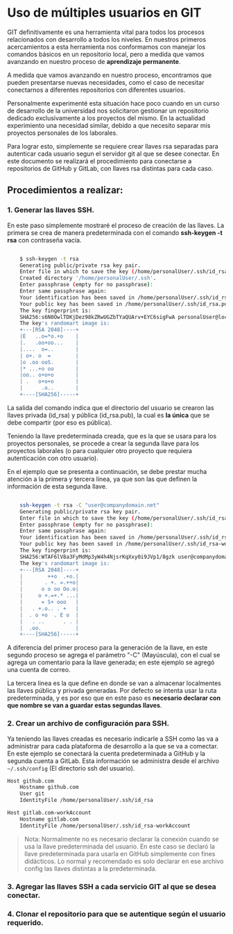 # Uso de múltiples usuarios en GIT

GIT definitivamente es una herramienta vital para todos los procesos relacionados con desarrollo a todos los niveles.  En nuestros primeros acercamientos a esta herramienta nos conformamos con manejar los comandos básicos en un repositorio  local, pero a medida que vamos avanzando en nuestro proceso de **aprendizaje permanente**.

A medida que vamos avanzando en nuestro proceso, encontramos que pueden presentarse nuevas necesidades, como el caso de necesitar conectarnos a diferentes repositorios con diferentes usuarios.

Personalmente experimenté esta situación hace poco cuando en un curso de desarrollo de la universidad nos solicitaron gestionar un repositorio dedicado exclusivamente a los proyectos del mismo. En la actualidad experimiento una necesidad similar, debido a que necesito separar mis proyectos personales de los laborales.

Para lograr esto, simplemente se requiere crear llaves rsa separadas para autenticar cada usuario segun el servidor git al que se desee conectar.  En este documento se realizará el procedimiento para conectarse a repositorios de GitHub y GitLab, con llaves rsa distintas para cada caso.

## Procedimientos a realizar:

### 1. Generar las llaves SSH.

En este paso simplemente mostraré el proceso de creación de las llaves.  La primera se crea de manera predeterminada con el comando **ssh-keygen -t rsa** con contraseña vacía.

```bash

    $ ssh-keygen -t rsa
    Generating public/private rsa key pair.
    Enter file in which to save the key (/home/personalUser/.ssh/id_rsa): 
    Created directory '/home/personalUser/.ssh'.
    Enter passphrase (empty for no passphrase): 
    Enter same passphrase again: 
    Your identification has been saved in /home/personalUser/.ssh/id_rsa.
    Your public key has been saved in /home/personalUser/.ssh/id_rsa.pub.
    The key fingerprint is:
    SHA256:s6N0OwlTDKjDez98kZRwUGZbTYaQUArv+EYC6sigFwA personalUser@localhost
    The key's randomart image is:
    +---[RSA 2048]----+
    |E   ..o=*o.+o    |
    |.   .oo+oo...    |
    |....  o=..       |
    | o+. o  =        |
    |o .oo ooS.       |
    |* ...+o oo       |
    |oo.. o+o+o       |
    | .   o+o+o       |
    |      .o..       |
    +----[SHA256]-----+

```

La salida del comando indica que el directorio del usuario se crearon las llaves privada (id_rsa) y pública (id_rsa.pub), la cual es **la única** que se debe compartir (por eso es pública).

Teniendo la llave predeterminada creada, que es la que se usara para los proyectos personales, se procede a crear la segunda llave para los proyectos laborales (o para cualquier otro proyecto que requiera autenticación con otro usuario).

En el ejemplo que se presenta a continuación, se debe prestar mucha atención a la primera y tercera linea, ya que son las que definen la información de esta segunda llave.

```bash

    ssh-keygen -t rsa -C "user@companydomain.net"
    Generating public/private rsa key pair.
    Enter file in which to save the key (/home/personalUser/.ssh/id_rsa): /home/personalUser/.ssh/id_rsa-workAccount  
    Enter passphrase (empty for no passphrase): 
    Enter same passphrase again: 
    Your identification has been saved in /home/personalUser/.ssh/id_rsa-workAccount.
    Your public key has been saved in /home/personalUser/.ssh/id_rsa-workAccount.pub.
    The key fingerprint is:
    SHA256:WTAF6lV8a3FyMdMp3yW4h4NjsrKqXxy0i9JVp1/8gzk user@companydomain.net
    The key's randomart image is:
    +---[RSA 2048]----+
    |        ++o  .+o.|
    |       . +. =.++o|
    |      o o oo Oo.o|
    |     o +.=+.* ...|
    |      = S+ ooo   |
    |   . +.o.. . +   |
    |  . o +o  . E o  |
    |   . ..      . . |
    |  .oo.           |
    +----[SHA256]-----+

```
A diferencia del primer proceso para la generación de la llave, en este segundo proceso se agrega el parámetro "-C" (Mayúscula), con el cual se agrega un comentario para la llave generada; en este ejemplo se agregó una cuenta de correo.

La tercera linea es la que define en donde se van a almacenar localmentes las llaves pública y privada generadas.  Por defecto se intenta usar la ruta predeterminada, y es por eso que en este paso es **necesario declarar con que nombre se van a guardar estas segundas llaves**.

### 2. Crear un archivo de configuración para SSH.

Ya teniendo las llaves creadas es necesario indicarle a SSH como las va a administrar para cada plataforma de desarrollo a la que se va a comectar.  En este ejemplo se conectará la cuenta predeterminada a GitHub y la segunda cuenta a GitLab.  Esta información se administra desde el archivo ```~/.ssh/config``` (El directorio ssh del usuario).

```bash
Host github.com
    Hostname github.com
    User git
    IdentityFile /home/personalUser/.ssh/id_rsa

Host gitlab.com-workAccount
    Hostname gitlab.com
    IdentityFile /home/personalUser/.ssh/id_rsa-workAccount

```
> Nota:
> Normalmente no es necesario declarar la conexión cuando se usa la llave predeterminada del usuario.  En este caso se declaró la llave predeterminada para usarla en GitHub simplemente con fines didácticos.  Lo normal y recomendado es solo declarar en ese archivo config las llaves distintas a la predeterminada.

### 3. Agregar las llaves SSH a cada servicio GIT al que se desea conectar.



### 4. Clonar el repositorio para que se autentique según el usuario requerido.

